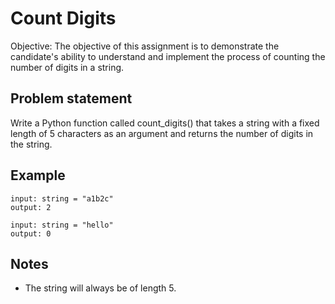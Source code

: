 # Count Digits

Objective: The objective of this assignment is to demonstrate the candidate's ability to understand and implement the process of counting the number of digits in a string.

## Problem statement

Write a Python function called count_digits() that takes a string with a fixed length of 5 characters as an argument and returns the number of digits in the string.



## Example
```
input: string = "a1b2c"
output: 2
```
```
input: string = "hello"
output: 0
```
## Notes

- The string will always be of length 5.
